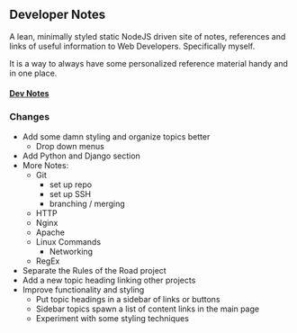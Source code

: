 ## Developer Notes

A lean, minimally styled static NodeJS driven site of notes, references and links of useful information to Web Developers.  Specifically myself.

It is a way to always have some personalized reference material handy and in one place.

#### [Dev Notes](https://developer-notes.herokuapp.com/)  

### Changes

* Add some damn styling and organize topics better
    * Drop down menus
* Add Python and Django section
* More Notes:
    * Git
        * set up repo
        * set up SSH
        * branching / merging
    * HTTP
    * Nginx
    * Apache
    * Linux Commands
        * Networking
    * RegEx
* Separate the Rules of the Road project
* Add a new topic heading linking other projects
* Improve functionality and styling
    * Put topic headings in a sidebar of links or buttons
    * Sidebar topics spawn a list of content links in the main page
    * Experiment with some styling techniques

